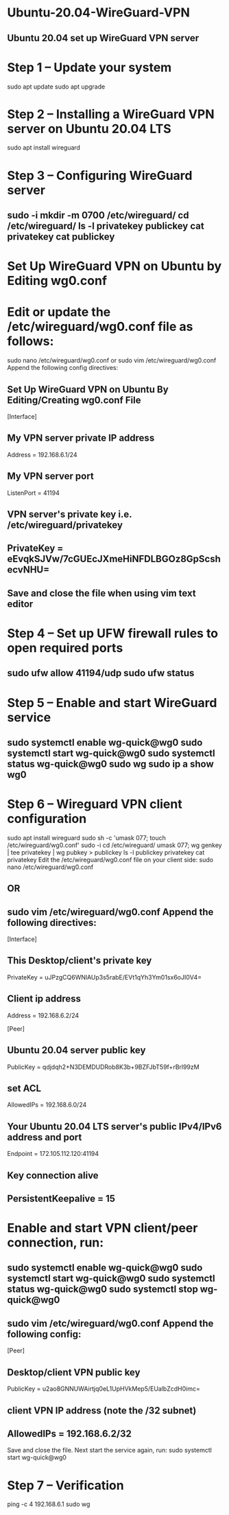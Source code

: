 # Ubuntu-20.04-WireGuard-VPN
Ubuntu 20.04 set up WireGuard VPN server
----------------------------
# Step 1 – Update your system
sudo apt update
sudo apt upgrade

# Step 2 – Installing a WireGuard VPN server on Ubuntu 20.04 LTS
sudo apt install wireguard

# Step 3 – Configuring WireGuard server
sudo -i
mkdir -m 0700 /etc/wireguard/
cd /etc/wireguard/
ls -l privatekey publickey
cat privatekey
cat publickey
---------------------------------------------------
# Set Up WireGuard VPN on Ubuntu by Editing wg0.conf
# Edit or update the /etc/wireguard/wg0.conf file as follows:
sudo nano /etc/wireguard/wg0.conf
or
sudo vim /etc/wireguard/wg0.conf
Append the following config directives:

## Set Up WireGuard VPN on Ubuntu By Editing/Creating wg0.conf File ##
[Interface]
## My VPN server private IP address ##
Address = 192.168.6.1/24
 
## My VPN server port ##
ListenPort = 41194
 
## VPN server's private key i.e. /etc/wireguard/privatekey ##
PrivateKey = eEvqkSJVw/7cGUEcJXmeHiNFDLBGOz8GpScshecvNHU=
-------------------------------------------------------
Save and close the file when using vim text editor
-------------------------------------------------------
# Step 4 – Set up UFW firewall rules to open required ports
sudo ufw allow 41194/udp
sudo ufw status
--------------------------------------------------------
# Step 5 – Enable and start WireGuard service
sudo systemctl enable wg-quick@wg0
sudo systemctl start wg-quick@wg0
sudo systemctl status wg-quick@wg0
sudo wg
sudo ip a show wg0
--------------------------------------------------------
# Step 6 – Wireguard VPN client configuration
sudo apt install wireguard
sudo sh -c 'umask 077; touch /etc/wireguard/wg0.conf'
sudo -i
cd /etc/wireguard/
umask 077; wg genkey | tee privatekey | wg pubkey > publickey
ls -l publickey privatekey
cat privatekey
Edit the /etc/wireguard/wg0.conf file on your client side:
sudo nano /etc/wireguard/wg0.conf
## OR ##
sudo vim /etc/wireguard/wg0.conf
Append the following directives:
---------------------------------------------------------
[Interface]
## This Desktop/client's private key ##
PrivateKey = uJPzgCQ6WNlAUp3s5rabE/EVt1qYh3Ym01sx6oJI0V4=
 
## Client ip address ##
Address = 192.168.6.2/24
 
[Peer]
## Ubuntu 20.04 server public key ##
PublicKey = qdjdqh2+N3DEMDUDRob8K3b+9BZFJbT59f+rBrl99zM
 
## set ACL ##
AllowedIPs = 192.168.6.0/24
 
## Your Ubuntu 20.04 LTS server's public IPv4/IPv6 address and port ##
Endpoint = 172.105.112.120:41194
 
##  Key connection alive ##
PersistentKeepalive = 15
------------------------------------------------------------
# Enable and start VPN client/peer connection, run:
sudo systemctl enable wg-quick@wg0
sudo systemctl start wg-quick@wg0
sudo systemctl status wg-quick@wg0
sudo systemctl stop wg-quick@wg0
------------------------------------------------------------
sudo vim /etc/wireguard/wg0.conf
Append the following config:
------------------------------------------------------------
[Peer]
## Desktop/client VPN public key ##
PublicKey = u2ao8GNNUWAirtjq0eL1UpHVkMep5/EUalbZcdH0imc=
 
## client VPN IP address (note  the /32 subnet) ##
AllowedIPs = 192.168.6.2/32
------------------------------------------------------------
Save and close the file. Next start the service again, run:
sudo systemctl start wg-quick@wg0

# Step 7 – Verification
ping -c 4 192.168.6.1
sudo wg
